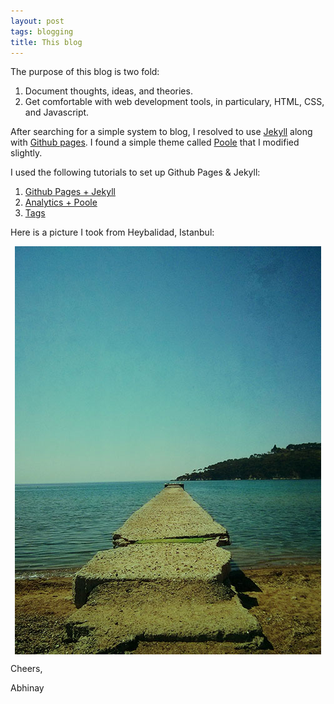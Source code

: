```yaml
---
layout: post
tags: blogging
title: This blog
---
```


The purpose of this blog is two fold:

1. Document thoughts, ideas, and theories.
2. Get comfortable with web development tools, in particulary, HTML, CSS, and Javascript.




After searching for a simple system to blog, I resolved to use [Jekyll](http://jekyllrb.com/) along with [Github pages](https://pages.github.com). I found a simple theme called [Poole](http://getpoole.com) that I modified slightly.

I used the following tutorials to set up Github Pages & Jekyll:

1. [Github Pages + Jekyll](https://help.github.com/articles/using-jekyll-with-pages)
2. [Analytics + Poole](http://joshualande.com/jekyll-github-pages-poole/) 
3. [Tags](http://charliepark.org/tags-in-jekyll/)

Here is a picture I took from Heybalidad, Istanbul:

<p align="center">

  <img src="/assets/test.jpg" alt="Istanbul" align="middle">
</p>

Cheers,

Abhinay